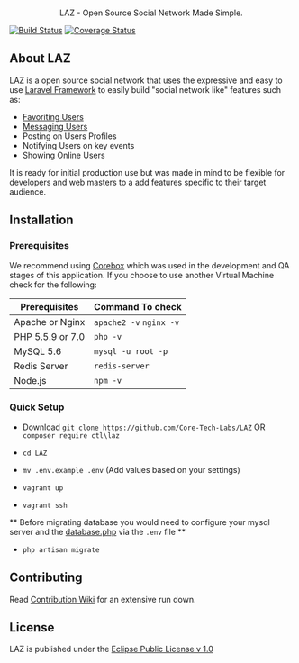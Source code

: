 <p align="center"><img src=""/></p>
<p align="center"> LAZ - Open Source Social Network Made Simple.</p>

[![Build Status](https://travis-ci.org/Core-Tech-Labs/LAZ.svg?branch=master)](https://travis-ci.org/Core-Tech-Labs/LAZ)
[![Coverage Status](https://coveralls.io/repos/Core-Tech-Labs/LAZ/badge.svg?branch=master&service=github)](https://coveralls.io/github/Core-Tech-Labs/LAZ?branch=master)


## About LAZ
LAZ is a open source social network that uses the expressive and easy to use [Laravel Framework](https://github.com/laravel/laravel) to easily build "social network like" features such as:

  - [Favoriting Users](https://github.com/Core-Tech-Labs/SocialMapFavorites)
  - [Messaging Users](https://github.com/Core-Tech-Labs/LaravelXMPP)
  - Posting on Users Profiles
  - Notifying Users on key events
  - Showing Online Users

It is ready for initial production use but was made in mind to be flexible for developers and web masters to a add features specific to their target audience.

## Installation

  ### Prerequisites

We recommend using [Corebox](https://github.com/RudyJessop/Corebox) which was used in the development and QA stages of this application. If you choose to use another Virtual Machine check for the following:

| Prerequisites | Command To check  |
|---------------|:------------------|
| Apache or Nginx| `apache2 -v` `nginx -v`|
| PHP 5.5.9 or 7.0 | `php -v`|
| MySQL 5.6| `mysql -u root -p`|
| Redis Server |  `redis-server`|
| Node.js | `npm -v`  |

  ### Quick Setup

  - Download `git clone https://github.com/Core-Tech-Labs/LAZ` OR
  `composer require ctl\laz`

  - `cd LAZ`

  - `mv .env.example .env` (Add values based on your settings)

  - `vagrant up`

  - `vagrant ssh`

  ** Before migrating database you would need to configure your mysql server and the [database.php](https://github.com/Core-Tech-Labs/LAZ/blob/master/config/database.php) via the `.env` file **

  - `php artisan migrate`



## Contributing

Read [Contribution Wiki](https://github.com/Core-Tech-Labs/LAZ/wiki/Contributing) for an extensive run down.


## License

LAZ is published under the [Eclipse Public License v 1.0](http://opensource.org/licenses/EPL-1.0)
